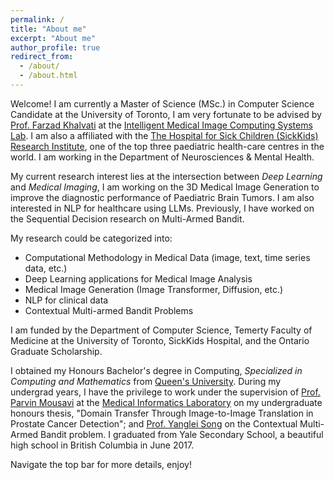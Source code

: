 ```yaml
---
permalink: /
title: "About me"
excerpt: "About me"
author_profile: true
redirect_from: 
  - /about/
  - /about.html
---
```


Welcome! I am currently a Master of Science (MSc.) in Computer Science Candidate at the University of Toronto, I am very fortunate to be advised by [Prof. Farzad Khalvati](https://medical-imaging.utoronto.ca/faculty/farzad-khalvati) at the [Intelligent Medical Image Computing Systems Lab](https://imics.ca/). I am also a affiliated with the [The Hospital for Sick Children (SickKids) Research Institute](https://www.sickkids.ca/en/research/about-research-institute/), one of the top three paediatric health-care centres in the world. I am working in the Department of Neurosciences & Mental Health.

My current research interest lies at the intersection between *Deep Learning* and *Medical Imaging*, I am working on the 3D Medical Image Generation to improve the diagnostic performance of Paediatric Brain Tumors. I am also interested in NLP for healthcare using LLMs. Previously, I have worked on the Sequential Decision research on Multi-Armed Bandit.

My research could be categorized into:
  - Computational Methodology in Medical Data (image, text, time series data, etc.)
  - Deep Learning applications for Medical Image Analysis
  - Medical Image Generation (Image Transformer, Diffusion, etc.)
  - NLP for clinical data
  - Contextual Multi-armed Bandit Problems

I am funded by the Department of Computer Science, Temerty Faculty of Medicine at the University of Toronto, SickKids Hospital, and the Ontario Graduate Scholarship.

I obtained my Honours Bachelor's degree in Computing, *Specialized in Computing and Mathematics* from [Queen's University](https://www.queensu.ca/). During my undergrad years, I have the privilege to work under the supervision of [Prof. Parvin Mousavi](https://www.cs.queensu.ca/people/Parvin/Mousavi) at the [Medical Informatics Laboratory](https://medi.cs.queensu.ca/) on my undergraduate honours thesis, "Domain Transfer Through Image-to-Image Translation in Prostate Cancer Detection"; and [Prof. Yanglei Song](https://sites.google.com/view/yangleisong) on the Contextual Multi-Armed Bandit problem. I graduated from Yale Secondary School, a beautiful high school in British Columbia in June 2017.

Navigate the top bar for more details, enjoy!

